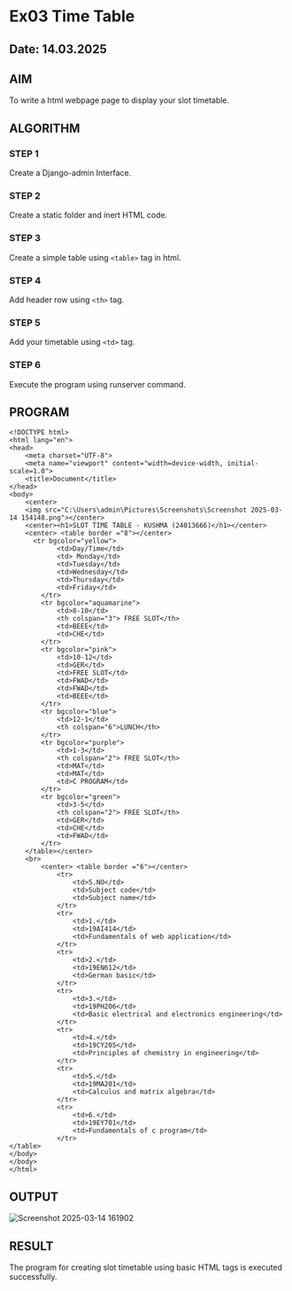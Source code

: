 # Ex03 Time Table
## Date: 14.03.2025

## AIM
To write a html webpage page to display your slot timetable.

## ALGORITHM
### STEP 1
Create a Django-admin Interface.

### STEP 2
Create a static folder and inert HTML code.

### STEP 3
Create a simple table using ```<table>``` tag in html.

### STEP 4
Add header row using ```<th>``` tag.

### STEP 5
Add your timetable using ```<td>``` tag.

### STEP 6
Execute the program using runserver command.

## PROGRAM
```
<!DOCTYPE html>
<html lang="en">
<head>
    <meta charset="UTF-8">
    <meta name="viewport" content="width=device-width, initial-scale=1.0">
    <title>Document</title>
</head>
<body>
    <center>
    <img src="C:\Users\admin\Pictures\Screenshots\Screenshot 2025-03-14 154148.png"></center>
    <center><h1>SLOT TIME TABLE - KUSHMA (24013666)</h1></center>
    <center> <table border ="8"></center>
      <tr bgcolor="yellow">
            <td>Day/Time</td>
            <td> Monday</td>
            <td>Tuesday</td>
            <td>Wednesday</td>
            <td>Thursday</td>
            <td>Friday</td>
        </tr>
        <tr bgcolor="aquamarine">
            <td>8-10</td>
            <th colspan="3"> FREE SLOT</th>
            <td>BEEE</td>
            <td>CHE</td>
        </tr>
        <tr bgcolor="pink">
            <td>10-12</td>
            <td>GER</td>
            <td>FREE SLOT</td>
            <td>FWAD</td>
            <td>FWAD</td>
            <td>BEEE</td>
        </tr>
        <tr bgcolor="blue">
            <td>12-1</td>
            <th colspan="6">LUNCH</th>
        </tr>
        <tr bgcolor="purple">
            <td>1-3</td>
            <th colspan="2"> FREE SLOT</th>
            <td>MAT</td>
            <td>MAT</td>
            <td>C PROGRAM</td>
        </tr>
        <tr bgcolor="green">
            <td>3-5</td>
            <th colspan="2"> FREE SLOT</th>
            <td>GER</td>
            <td>CHE</td>
            <td>FWAD</td>
        </tr>
    </table></center>
    <br>
        <center> <table border ="6"></center>
            <tr>
                <td>S.NO</td>
                <td>Subject code</td>
                <td>Subject name</td>
            </tr>
            <tr>
                <td>1.</td>
                <td>19AI414</td>
                <td>Fundamentals of web application</td>
            </tr>
            <tr>
                <td>2.</td>
                <td>19EN612</td>
                <td>German basic</td>
            </tr>
            <tr>
                <td>3.</td>
                <td>19PH206</td>
                <td>Basic electrical and electronics engineering</td>
            </tr>
            <tr>
                <td>4.</td>
                <td>19CY205</td>
                <td>Principles of chemistry in engineering</td>
            </tr>
            <tr>
                <td>5.</td>
                <td>19MA201</td>
                <td>Calculus and matrix algebra</td>
            </tr>
            <tr>
                <td>6.</td>
                <td>19EY701</td>
                <td>Fundamentals of c program</td>
            </tr>
</table>
</body>
</body>
</html>
```

## OUTPUT
![Screenshot 2025-03-14 161902](https://github.com/user-attachments/assets/8ea8e320-2601-4bb8-ba14-a2adb696aae3)

## RESULT
The program for creating slot timetable using basic HTML tags is executed successfully.
